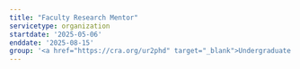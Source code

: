 ```yaml
---
title: "Faculty Research Mentor"
servicetype: organization
startdate: '2025-05-06'
enddate: '2025-08-15'
group: '<a href="https://cra.org/ur2phd" target="_blank">Undergraduate Research to PhD (UR2PhD) Program</a>, <a href="https://cra.org/" target="_blank">Computing Research Association (CRA)</a>'
---
```

